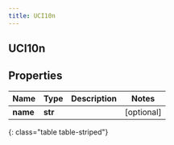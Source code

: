```yaml
---
title: UCI10n
---
```

## UCI10n

## Properties

|Name | Type | Description | Notes|
|------------ | ------------- | ------------- | -------------|
| **name** | **str** |  | [optional] |
{: class="table table-striped"}


